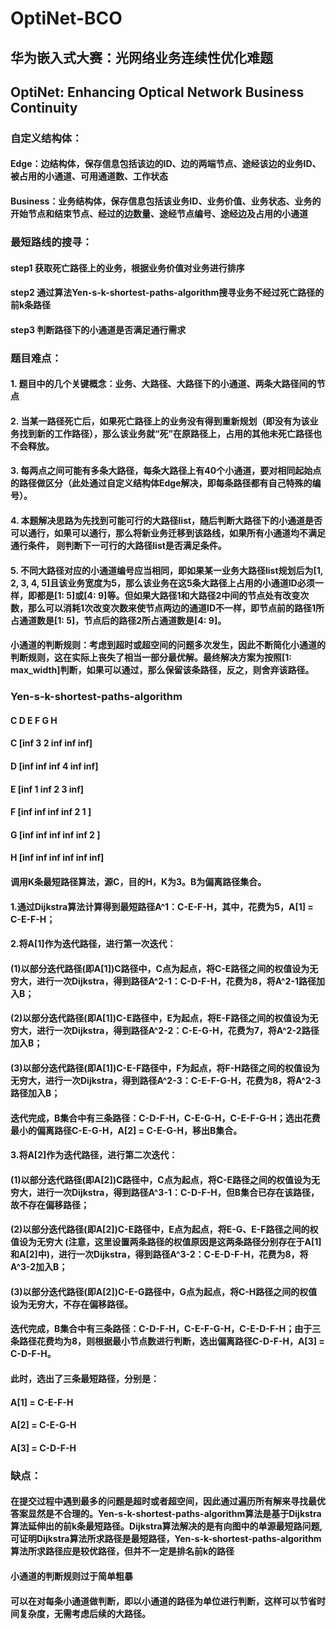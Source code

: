 # OptiNet-BCO
## 华为嵌入式大赛：光网络业务连续性优化难题
## OptiNet: Enhancing Optical Network Business Continuity
### 自定义结构体：
#### Edge：边结构体，保存信息包括该边的ID、边的两端节点、途经该边的业务ID、被占用的小通道、可用通道数、工作状态
#### Business：业务结构体，保存信息包括该业务ID、业务价值、业务状态、业务的开始节点和结束节点、经过的边数量、途经节点编号、途经边及占用的小通道
### 最短路线的搜寻：
#### step1 获取死亡路径上的业务，根据业务价值对业务进行排序
#### step2 通过算法Yen-s-k-shortest-paths-algorithm搜寻业务不经过死亡路径的前k条路径
#### step3 判断路径下的小通道是否满足通行需求


### 题目难点：
#### 1. 题目中的几个关键概念：业务、大路径、大路径下的小通道、两条大路径间的节点
#### 2. 当某一路径死亡后，如果死亡路径上的业务没有得到重新规划（即没有为该业务找到新的工作路径），那么该业务就“死”在原路径上，占用的其他未死亡路径也不会释放。
#### 3. 每两点之间可能有多条大路径，每条大路径上有40个小通道，要对相同起始点的路径做区分（此处通过自定义结构体Edge解决，即每条路径都有自己特殊的编号）。
#### 4. 本题解决思路为先找到可能可行的大路径list，随后判断大路径下的小通道是否可以通行，如果可以通行，那么将新业务迁移到该路线，如果所有小通道均不满足通行条件， 则判断下一可行的大路径list是否满足条件。
#### 5. 不同大路径对应的小通道编号应当相同，即如果某一业务大路径list规划后为[1, 2, 3, 4, 5]且该业务宽度为5，那么该业务在这5条大路径上占用的小通道ID必须一样，即都是[1: 5]或[4: 9]等。但如果大路径1和大路径2中间的节点处有改变次数，那么可以消耗1次改变次数来使节点两边的通道ID不一样，即节点前的路径1所占通道数是[1: 5]，节点后的路径2所占通道数是[4: 9]。


#### 小通道的判断规则：考虑到超时或超空间的问题多次发生，因此不断简化小通道的判断规则，这在实际上丧失了相当一部分最优解。最终解决方案为按照[1: max_width]判断，如果可以通过，那么保留该条路径，反之，则舍弃该路径。


### Yen-s-k-shortest-paths-algorithm
####     C   D   E   F   G   H
#### C  [inf 3   2   inf inf inf]
#### D  [inf inf inf 4   inf inf]
#### E  [inf 1   inf 2   3   inf]
#### F  [inf inf inf inf 2   1  ]
#### G  [inf inf inf inf inf 2  ]
#### H  [inf inf inf inf inf inf]
#### 调用K条最短路径算法，源C，目的H，K为3。B为偏离路径集合。
#### 
#### 1.通过Dijkstra算法计算得到最短路径A^1：C-E-F-H，其中，花费为5，A[1] = C-E-F-H；
#### 
#### 2.将A[1]作为迭代路径，进行第一次迭代：
#### 
#### (1)以部分迭代路径(即A[1])C路径中，C点为起点，将C-E路径之间的权值设为无穷大，进行一次Dijkstra，得到路径A^2-1：C-D-F-H，花费为8，将A^2-1路径加入B；
#### 
#### (2)以部分迭代路径(即A[1])C-E路径中，E为起点，将E-F路径之间的权值设为无穷大，进行一次Dijkstra，得到路径A^2-2：C-E-G-H，花费为7，将A^2-2路径加入B；
#### 
#### (3)以部分迭代路径(即A[1])C-E-F路径中，F为起点，将F-H路径之间的权值设为无穷大，进行一次Dijkstra，得到路径A^2-3：C-E-F-G-H，花费为8，将A^2-3路径加入B；
#### 
#### 迭代完成，B集合中有三条路径：C-D-F-H，C-E-G-H，C-E-F-G-H；选出花费最小的偏离路径C-E-G-H，A[2] = C-E-G-H，移出B集合。
#### 
#### 3.将A[2]作为迭代路径，进行第二次迭代：
#### 
#### (1)以部分迭代路径(即A[2])C路径中，C点为起点，将C-E路径之间的权值设为无穷大，进行一次Dijkstra，得到路径A^3-1：C-D-F-H，但B集合已存在该路径，故不存在偏移路径；
#### 
#### (2)以部分迭代路径(即A[2])C-E路径中，E点为起点，将E-G、E-F路径之间的权值设为无穷大 (注意，这里设置两条路径的权值原因是这两条路径分别存在于A[1]和A[2]中)，进行一次Dijkstra，得到路径A^3-2：C-E-D-F-H，花费为8，将A^3-2加入B；
#### 
#### (3)以部分迭代路径(即A[2])C-E-G路径中，G点为起点，将C-H路径之间的权值设为无穷大，不存在偏移路径。
#### 
#### 迭代完成，B集合中有三条路径：C-D-F-H，C-E-F-G-H，C-E-D-F-H；由于三条路径花费均为8，则根据最小节点数进行判断，选出偏离路径C-D-F-H，A[3] = C-D-F-H。
#### 
#### 此时，选出了三条最短路径，分别是：
#### 
#### A[1] = C-E-F-H
#### 
#### A[2] = C-E-G-H
#### 
#### A[3] = C-D-F-H

### 缺点：
#### 在提交过程中遇到最多的问题是超时或者超空间，因此通过遍历所有解来寻找最优答案显然是不合理的。Yen-s-k-shortest-paths-algorithm算法是基于Dijkstra算法延伸出的前k条最短路径。Dijkstra算法解决的是有向图中的单源最短路问题,可证明Dijkstra算法所求路径是最短路径，Yen-s-k-shortest-paths-algorithm算法所求路径应是较优路径，但并不一定是排名前k的路径
#### 小通道的判断规则过于简单粗暴
#### 可以在对每条小通道做判断，即以小通道的路径为单位进行判断，这样可以节省时间复杂度，无需考虑后续的大路径。
